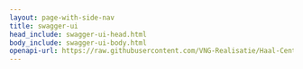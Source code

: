 ```yaml
---
layout: page-with-side-nav
title: swagger-ui
head_include: swagger-ui-head.html
body_include: swagger-ui-body.html
openapi-url: https://raw.githubusercontent.com/VNG-Realisatie/Haal-Centraal-BRK-historie-bevragen/master/specificatie/genereervariant/openapi.yaml
---
```

<div id="swagger-ui"></div>
